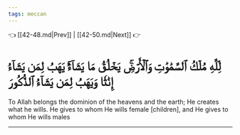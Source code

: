 ```yaml
---
tags: meccan
---
```


👈 [[42-48.md|Prev]] | [[42-50.md|Next]] 👉

# لِّلَّهِ مُلۡكُ ٱلسَّمَٰوَٰتِ وَٱلۡأَرۡضِۚ يَخۡلُقُ مَا يَشَآءُۚ يَهَبُ لِمَن يَشَآءُ إِنَٰثٗا وَيَهَبُ لِمَن يَشَآءُ ٱلذُّكُورَ

To Allah belongs the dominion of the heavens and the earth; He creates what he wills. He gives to whom He wills female [children], and He gives to whom He wills males

---

